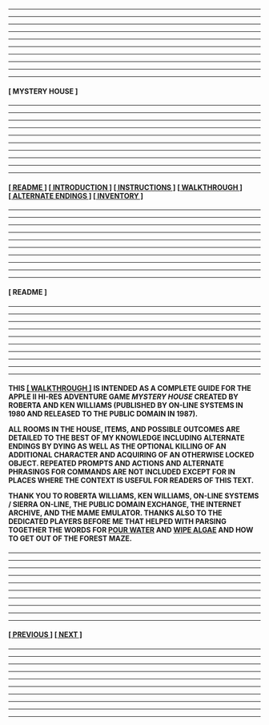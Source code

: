 
---
---
---
---
---
---
---
---
---
---
  
#### 

**[&nbsp;MYSTERY HOUSE&nbsp;]** 

####

---
---
---
---
---
---
---
---
---
---

#### 

**[[&nbsp;README&nbsp;]](#-readme-) [[&nbsp;INTRODUCTION&nbsp;]](/introduction.md) [[&nbsp;INSTRUCTIONS&nbsp;]](/instructions.md)  [[&nbsp;WALKTHROUGH&nbsp;]](/walkthrough.md) [[&nbsp;ALTERNATE ENDINGS&nbsp;]](/alternateendings.md) [[&nbsp;INVENTORY&nbsp;]](/inventory.md)**

####

---
---
---
---
---
---
---
---
---
---

#### 

**<a name="readme">[&nbsp;README&nbsp;]</a>**

####

---
---
---
---
---
---
---
---
---
---

#### 

**THIS **[[&nbsp;WALKTHROUGH&nbsp;]](/walkthrough.md)** IS INTENDED AS A COMPLETE GUIDE FOR THE APPLE II HI-RES ADVENTURE GAME *MYSTERY HOUSE* CREATED BY ROBERTA AND KEN WILLIAMS (PUBLISHED BY ON-LINE SYSTEMS IN 1980 AND RELEASED TO THE PUBLIC DOMAIN IN 1987).**  

**ALL ROOMS IN THE HOUSE, ITEMS, AND POSSIBLE OUTCOMES ARE DETAILED TO THE BEST OF MY KNOWLEDGE INCLUDING ALTERNATE ENDINGS BY DYING AS WELL AS THE OPTIONAL KILLING OF AN ADDITIONAL CHARACTER AND ACQUIRING OF AN OTHERWISE LOCKED OBJECT. REPEATED PROMPTS AND ACTIONS AND ALTERNATE PHRASINGS FOR COMMANDS ARE NOT INCLUDED EXCEPT FOR IN PLACES WHERE THE CONTEXT IS USEFUL FOR READERS OF THIS TEXT.**  

**THANK YOU TO ROBERTA WILLIAMS, KEN WILLIAMS, ON-LINE SYSTEMS / SIERRA ON-LINE, THE PUBLIC DOMAIN EXCHANGE, THE INTERNET ARCHIVE, AND THE MAME EMULATOR. THANKS ALSO TO THE DEDICATED PLAYERS BEFORE ME THAT HELPED WITH PARSING TOGETHER THE WORDS FOR <ins>POUR WATER</ins> AND <ins>WIPE ALGAE</ins> AND HOW TO GET OUT OF THE FOREST MAZE.**  

####

---
---
---
---
---
---
---
---
---
---

#### 

**[[&nbsp;PREVIOUS&nbsp;]](/inventory.md) [[&nbsp;NEXT&nbsp;]](/introduction.md)** 

####

---
---
---
---
---
---
---
---
---
---
